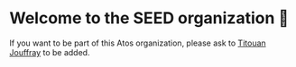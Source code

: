 # Welcome to the SEED organization 🙌 <!-- omit in toc -->

If you want to be part of this Atos organization, please ask to [Titouan Jouffray](https://github.com/titouanj) to be added.
